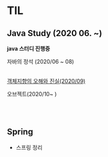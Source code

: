 # TIL



## Java Study (2020 06. ~)



**java 스터디 진행중**



자바의 정석 (2020/06 ~ 08)

</br>
<a href="https://github.com/HyunSung-Na/TIL/tree/master/Books/%EA%B0%9D%EC%B2%B4%EC%A7%80%ED%96%A5%EC%9D%98%20%EC%82%AC%EC%8B%A4%EA%B3%BC%20%EC%98%A4%ED%95%B4">
객체지향의 오해와 진실(2020/09)
</a>
</br>

오브젝트(2020/10~ )

</br>
</br>

## Spring

- 스프링 정리

  

